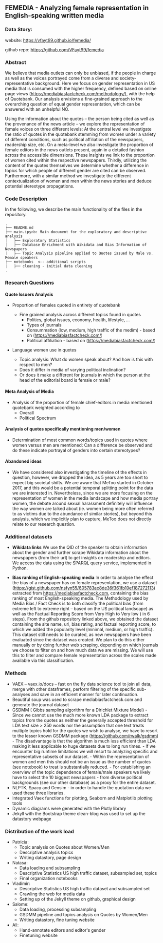 ## FEMEDIA - Analyzing female representation in English-speaking written media

### Data Story:
website: https://vfayt99.github.io/femedia/

github repo: https://github.com/VFayt99/femedia

### Abstract
We believe that media outlets can only be unbiased, if the people in charge as well as the voices portrayed come from a diverse and society-representative background. Here we focus on gender representation in US media that is consumed with the higher frequency, defined based on online page views (https://mediabiasfactcheck.com/methodology/), with the help of Quotebank. Our analysis envisions a fine-grained approach to the overarching question of equal gender representation, which can be answered with an unhelpful NO.

Using the information about the quotes – the person being cited as well as the provenance of the news article – we explore the representation of female voices on three different levels: At the central level we investigate the ratio of quotes in the quotebank stemming from women under a variety of different conditions, such as political affiliation of the newspapers, readership size, etc. 
On a meta-level we also investigate the proportion of  female editors in the news outlets present, again in a detailed fashion across the accessible dimensions. These insights we link to the proportion of women cited within the respective newspapers.
Thirdly, utilizing the content of the quotes themselves we determine whether a difference in topics for which people of different gender are cited can be observed. Furthermore, with a similar method we investigate the different contextualization of women and men within the news stories and deduce potential stereotype propagations.
 
  
### Code Description
In the following, we describe the main functionality of the files in the repository.

```
.
├── README.md
├── main.ipynb: Main document for the exploratory and descriptive analysis
│   ├── Exploratory Statistics
|   ├── Database Enrichment with Wikidata and Bias Information of Newspapers
|   ├── Topic Analysis pipeline applied to Quotes issued by Male vs. Female speakers
├── notebooks  <-- additional scripts
|   ├── cleaning - initial data cleaning
.
```
 
### Research Questions

#### Quote Issuers Analysis
- Proportion of females quoted in entirety of quotebank
    - Fine grained analysis across different topics found in quotes
        - Politics, global issues, economy, health, lifestyle, ...
        - Types of journals
        - Consummation (low, medium, high traffic of the medim) - based on (https://mediabiasfactcheck.com/)
        - Political affiliation - based on (https://mediabiasfactcheck.com/)

 - Language women use in quotes
     - Topic analysis: What do women speak about? And how is this with respect to men?
     - Does it differ in media of varying political inclination?
     - Or does it make a different for journals in which the person at the head of the editorial board is female or male?
     
#### Meta Analysis of Media
- Analysis of the proportion of female chief-editors in media mentioned quotebank weighted according to 
    - Overall
    - Political Spectrum

#### Analysis of quotes specifically mentioning men/women
- Determination of most common words/topics used in quotes where women versus men are mentioned: 
  Can a difference be observed and do these indicate portrayal of genders into certain stereotypes? 
      
#### Abandoned ideas
- We have considered also investigating the timeline of the effects in question, however, we dropped the idea, as 5 years are too short to expect big societal shifts. We are aware that MeToo started in October 2017, and this would be a potential temporal splitting point for the data we are interested in. Nevertheless, since we are more focusing on the representation of women in the media landscape and how media portray women, the debate around sexual harassment definitely will influence the way women are talked about (ie. women being more often referred to as victims due to the abundance of similar stories), but beyond this analysis, which we implicitly plan to capture, MeToo does not directly relate to our research question.


### Additional datasets
- **Wikidata links**
We use the QID of the speaker to obtain information about the gender and further scrape Wikidata information about the newspapers (from their url) to get insights on readership and editors. We access the data using the SPARQL query service, implemented in Python. 

- **Bias ranking of English-speaking media**
In order to analyse the effect the bias of a newspaper has on female representation, we use a dataset (https://gist.github.com/nsfyn55/605783ac8de36f361fb10ef187272113)  extracted from https://mediabiasfactcheck.com, containing the bias ranking of most English-speaking media. The Methodology used by Media Bias / Fact Check is to both classify the political bias (from extreme left to extreme right – based on the US political landscape) as well as the Factual Reporting Score from Very High to Very low ( in 6 steps). 
From the github repository linked above, we obtained the dataset containing the site name, url, bias rating, and factual reporting score, to which we added the popularity level (minimal, medium, or high traffic). This dataset still needs to be curated, as new newspapers have been evaluated since the dataset was created. We plan to do this either manually or by doing further web scraping, depending on which journals we choose to filter on and how much data we are missing.
 We will use this to filter and compare female representation across the scales made available via this classification.

    
    
### Methods
- VAEX – vaex.io/docs – fast on the fly data science tool to join all data, merge with other dataframes, perform filtering of the specific sub-analyses and save in an efficient manner for later continuation.
- Beautiful soup was used to scrape mediabiasfactcheck.com and generate the journal dataset 
- GSDMM ( Gibbs sampling algorithm for a Dirichlet Mixture Model)   -  Since we cannot use the much more known LDA package to extract topics from the quotes as neither the generally accepted threshold for LDA text size > 250 words nor the assumption that one text treats multiple topics hold for the quotes we wish to analyse, we have to resort to the lesser known GSDMM package (https://github.com/rwalk/gsdmm)
        - The disadvantage is that the algorithm is much less efficient than LDA making it less applicable to huge datasets due to long run times. 
        - If we encounter big runtime limitations we will resort to analyzing specific and representative subsets of our dataset.
            - Within the representation of women and men this should not be an issue as the number of quotes (see notebook) to treat is substantially reduced.
            - For establishing an overview of the topic dependence of female/male speakers we likely have to select the 10 biggest newspapers - from diverse political backgrounds (see our other database) as a proxy for the entire dataset.
- NLPTK, Spacy and Gensim - in order to handle the quotation data we used these three libraries.
- Integrated Vaex functions for plotting, Seaborn and Matplotlib plotting tools
- Dynamic diagrams were generated with the Plotly library
- Jekyll with the Bootstrap theme clean-blog was used to set up the datastory webpage


### Distribution of the work load
- Patricia: 
    - Topic analysis on Quotes about Women/Men
    - Descriptive analysis topics
    - Writing datastory, page design
- Natasa:
    - Data loading and subsampling
    - Descriptive Statistics US high traffic dataset, subsampled set, topics
    - Final organization notebooks
- Vladimir:
    - Descriptive Statistics US high traffic dataset and subsampled set
    - Crawling the web for media data
    - Setting up of the Jekyll theme on github, graphical design 
- Salome: 
    - Data loading, processing subsampling
    - GSDMM pipeline and topics analysis on Quotes by Women/Men
    - Writing datastory, fine tuning website
- All:
    - Hand-annotate editors and editor's gender
    - Finetuning website
